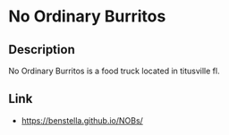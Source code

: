 # No Ordinary Burritos

## Description
No Ordinary Burritos is a food truck located in titusville fl.

## Link
* https://benstella.github.io/NOBs/

